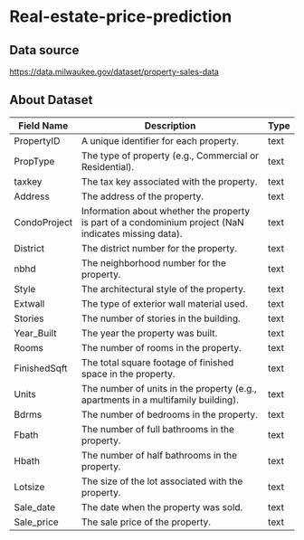 # Real-estate-price-prediction

## Data source
https://data.milwaukee.gov/dataset/property-sales-data

## About Dataset
| Field Name    | Description                                                    | Type  |
|---------------|----------------------------------------------------------------|-------|
| PropertyID    | A unique identifier for each property.                         | text  |
| PropType      | The type of property (e.g., Commercial or Residential).        | text  |
| taxkey        | The tax key associated with the property.                      | text  |
| Address       | The address of the property.                                   | text  |
| CondoProject  | Information about whether the property is part of a condominium project (NaN indicates missing data). | text  |
| District      | The district number for the property.                          | text  |
| nbhd          | The neighborhood number for the property.                      | text  |
| Style         | The architectural style of the property.                       | text  |
| Extwall       | The type of exterior wall material used.                       | text  |
| Stories       | The number of stories in the building.                         | text  |
| Year_Built    | The year the property was built.                               | text  |
| Rooms         | The number of rooms in the property.                           | text  |
| FinishedSqft  | The total square footage of finished space in the property.    | text  |
| Units         | The number of units in the property (e.g., apartments in a multifamily building). | text  |
| Bdrms         | The number of bedrooms in the property.                        | text  |
| Fbath         | The number of full bathrooms in the property.                  | text  |
| Hbath         | The number of half bathrooms in the property.                  | text  |
| Lotsize       | The size of the lot associated with the property.              | text  |
| Sale_date     | The date when the property was sold.                           | text  |
| Sale_price    | The sale price of the property.                                | text  |
